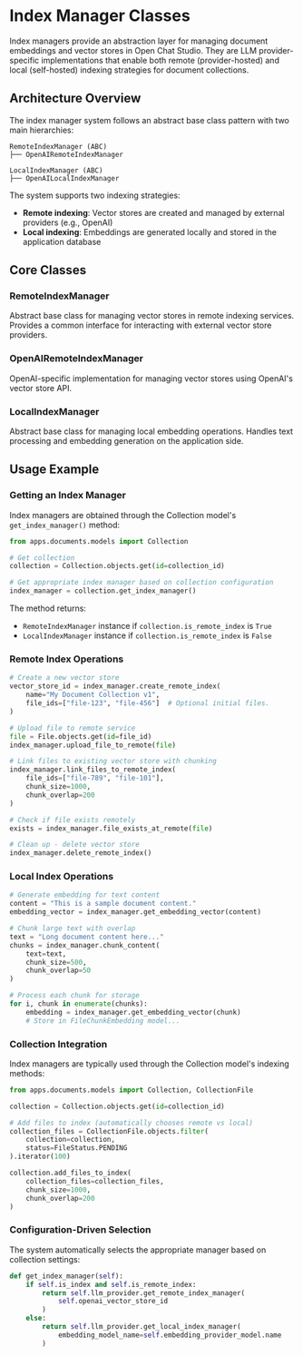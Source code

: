 # Index Manager Classes

Index managers provide an abstraction layer for managing document embeddings and vector stores in Open Chat Studio. They are LLM provider-specific implementations that enable both remote (provider-hosted) and local (self-hosted) indexing strategies for document collections.

## Architecture Overview

The index manager system follows an abstract base class pattern with two main hierarchies:

```
RemoteIndexManager (ABC)
├── OpenAIRemoteIndexManager

LocalIndexManager (ABC)
├── OpenAILocalIndexManager
```

The system supports two indexing strategies:
- **Remote indexing**: Vector stores are created and managed by external providers (e.g., OpenAI)
- **Local indexing**: Embeddings are generated locally and stored in the application database

## Core Classes

### RemoteIndexManager

Abstract base class for managing vector stores in remote indexing services. Provides a common interface for interacting with external vector store providers.

### OpenAIRemoteIndexManager

OpenAI-specific implementation for managing vector stores using OpenAI's vector store API.

### LocalIndexManager

Abstract base class for managing local embedding operations. Handles text processing and embedding generation on the application side.

## Usage Example

### Getting an Index Manager

Index managers are obtained through the Collection model's `get_index_manager()` method:

```python
from apps.documents.models import Collection

# Get collection
collection = Collection.objects.get(id=collection_id)

# Get appropriate index manager based on collection configuration
index_manager = collection.get_index_manager()
```

The method returns:
- `RemoteIndexManager` instance if `collection.is_remote_index` is `True`
- `LocalIndexManager` instance if `collection.is_remote_index` is `False`

### Remote Index Operations

```python
# Create a new vector store
vector_store_id = index_manager.create_remote_index(
    name="My Document Collection v1",
    file_ids=["file-123", "file-456"]  # Optional initial files.
)

# Upload file to remote service
file = File.objects.get(id=file_id)
index_manager.upload_file_to_remote(file)

# Link files to existing vector store with chunking
index_manager.link_files_to_remote_index(
    file_ids=["file-789", "file-101"],
    chunk_size=1000,
    chunk_overlap=200
)

# Check if file exists remotely
exists = index_manager.file_exists_at_remote(file)

# Clean up - delete vector store
index_manager.delete_remote_index()
```

### Local Index Operations

```python
# Generate embedding for text content
content = "This is a sample document content."
embedding_vector = index_manager.get_embedding_vector(content)

# Chunk large text with overlap
text = "Long document content here..."
chunks = index_manager.chunk_content(
    text=text,
    chunk_size=500,
    chunk_overlap=50
)

# Process each chunk for storage
for i, chunk in enumerate(chunks):
    embedding = index_manager.get_embedding_vector(chunk)
    # Store in FileChunkEmbedding model...
```

### Collection Integration

Index managers are typically used through the Collection model's indexing methods:

```python
from apps.documents.models import Collection, CollectionFile

collection = Collection.objects.get(id=collection_id)

# Add files to index (automatically chooses remote vs local)
collection_files = CollectionFile.objects.filter(
    collection=collection,
    status=FileStatus.PENDING
).iterator(100)

collection.add_files_to_index(
    collection_files=collection_files,
    chunk_size=1000,
    chunk_overlap=200
)
```

### Configuration-Driven Selection

The system automatically selects the appropriate manager based on collection settings:

```python
def get_index_manager(self):
    if self.is_index and self.is_remote_index:
        return self.llm_provider.get_remote_index_manager(
            self.openai_vector_store_id
        )
    else:
        return self.llm_provider.get_local_index_manager(
            embedding_model_name=self.embedding_provider_model.name
        )
```
